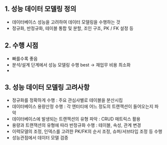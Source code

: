 ## 1. 성능 데이터 모델링 정의
- 데이터베이스 성능을 고려하여 데이터 모델링을 수행하는 것
- 정규화, 반정규화, 테이블 통합 및 분할, 조인 구조, PK / FK 설정 등

## 2. 수행 시점
- 빠를수록 좋음
- 분석/설계 단계에서 성능 모델링 수행 best → 재업무 비용 최소화
- 
## 3. 성능 데이터 모델링 고려사항
- 정규화를 정확하게 수행 : 주요 관심사별로 테이블을 분산시킴
- 데이터베이스 용량산정 수행 : 각 엔터티에 어느 정도의 트랜잭션이 들어오는지 파악
- 데이터베이스에 발생되는 트랜잭션의 유형 파악 : CRUD 매트릭스 활용
- 용량과 트랜잭션의 유형에 따라 반정규화 수행 : 테이블, 속성, 관계 변경
- 이력모델의 조정, 인덱스를 고려한 PK/FK의 순서 조정, 슈퍼/서브타입 조정 등 수행
- 성능관점에서 데이터 모델 검증